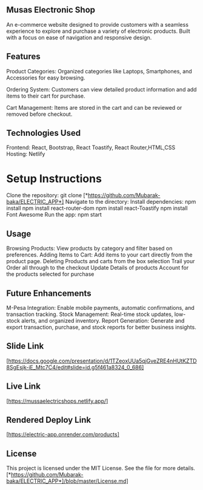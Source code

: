 ## Musas Electronic Shop
An e-commerce website designed to provide customers with a seamless experience to explore and purchase a variety of electronic products. Built with a focus on ease of navigation and responsive design.

## Features
Product Categories: Organized categories like Laptops, Smartphones, and Accessories for easy browsing.

Ordering System: Customers can view detailed product information and add items to their cart for purchase.

Cart Management: Items are stored in the cart and can be reviewed or removed before checkout.

## Technologies Used
Frontend: React, Bootstrap, React Toastify, React Router,HTML,CSS 
Hosting: Netlify

# Setup Instructions
Clone the repository: git clone [*https://github.com/Mubarak-baka/ELECTRIC_APP*]
Navigate to the directory: 
Install dependencies: npm install
                      npm install react-router-dom
                      npm install react-Toastify 
                      npm install Font Awesome
Run the app: npm start

## Usage
Browsing Products: View products by category and filter based on preferences.
Adding Items to Cart: Add items to your cart directly from the product page.
Deleting Products and carts from the box selection 
Trail your Order all through to the checkout 
Update Details of products 
Account for the products selected for purchase 

## Future Enhancements
M-Pesa Integration: Enable mobile payments, automatic confirmations, and transaction tracking.
Stock Management: Real-time stock updates, low-stock alerts, and organized inventory.
Report Generation: Generate and export transaction, purchase, and stock reports for better business insights.


## Slide Link
[https://docs.google.com/presentation/d/1TZeoxUUa5qjGveZRE4nHUtKZTD8SgEsjk-iE_Mtc7C4/edit#slide=id.g5f461a8324_0_686]

## Live Link
[https://mussaelectricshops.netlify.app/]

## Rendered Deploy Link
[https://electric-app.onrender.com/products]

## License
This project is licensed under the MIT License. See the file for more details.[*https://github.com/Mubarak-baka/ELECTRIC_APP*]/blob/master/License.md]

